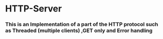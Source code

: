 # HTTP-Server

### This is an Implementation of a part of the HTTP protocol such as Threaded (multiple clients) ,GET only and Error handling
